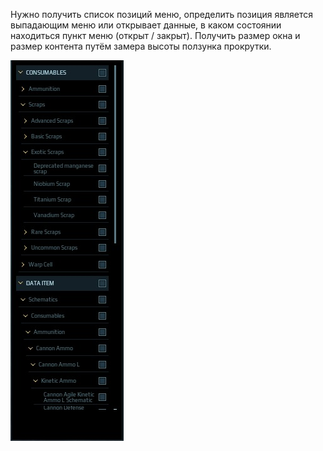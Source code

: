 Нужно получить список позиций меню, определить позиция является выпадающим меню или открывает данные, в каком состоянии находиться пункт меню (открыт / закрыт).
Получить размер окна и размер контента путём замера высоты ползунка прокрутки.

![img1](https://github.com/angrocode/notepad/raw/main/menu/menu.jpg)
